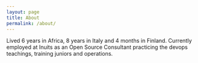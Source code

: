 ```yaml
---
layout: page
title: About
permalink: /about/
---
```


Lived 6 years in Africa, 8 years in Italy and 4 months in Finland. Currently employed at Inuits as an Open Source Consultant practicing the devops teachings, training juniors and operations.
